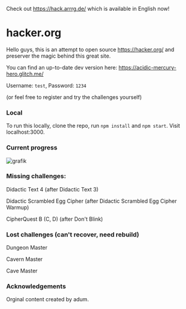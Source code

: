 Check out https://hack.arrrg.de/ which is available in English now!

# hacker.org

Hello guys, this is an attempt to open source https://hacker.org/ and preserver the magic behind this great site.

You can find an up-to-date dev version here: https://acidic-mercury-hero.glitch.me/

Username: `test`, Password: `1234`

(or feel free to register and try the challenges yourself)

### Local

To run this locally, clone the repo, run `npm install` and `npm start`. Visit localhost:3000.

### Current progress

![grafik](https://user-images.githubusercontent.com/13507950/90310066-505bd600-deee-11ea-82f1-b7034698b423.png)

### Missing challenges:

Didactic Text 4 (after Didactic Text 3)

Didactic Scrambled Egg Cipher (after Didactic Scrambled Egg Cipher Warmup)

CipherQuest B (C, D) (after Don't Blink)

### Lost challenges (can't recover, need rebuild)

Dungeon Master

Cavern Master

Cave Master

### Acknowledgements

Orginal content created by adum.
